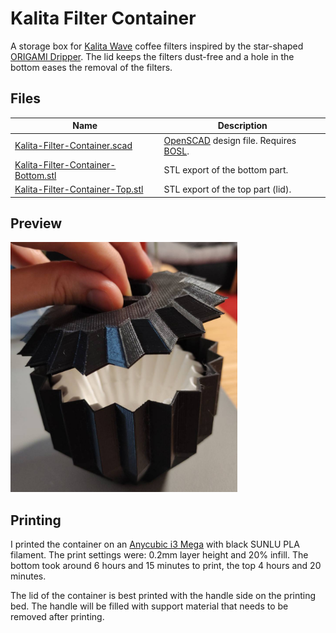 # Kalita Filter Container

A storage box for [Kalita Wave](http://kalita.ae/products/waveseries/) coffee filters inspired by the star-shaped [ORIGAMI Dripper](https://origami-kai.com/en/collections/dripper).
The lid keeps the filters dust-free and a hole in the bottom eases the removal of the filters.

## Files

Name | Description
---- | -----------
[Kalita-Filter-Container.scad](Kalita-Filter-Container.scad) | [OpenSCAD](http://openscad.org) design file. Requires [BOSL](https://github.com/revarbat/BOSL).
[Kalita-Filter-Container-Bottom.stl](Kalita-Filter-Container-Bottom.stl) | STL export of the bottom part.
[Kalita-Filter-Container-Top.stl](Kalita-Filter-Container-Top.stl) | STL export of the top part (lid).

## Preview

<img src="./preview.jpg" alt="Printed Kalita Filter Storage" height="400px">

## Printing

I printed the container on an [Anycubic i3 Mega](https://www.anycubic.com/products/anycubic-i3-mega) with black SUNLU PLA filament.
The print settings were: 0.2mm layer height and 20% infill.
The bottom took around 6 hours and 15 minutes to print, the top 4 hours and 20 minutes.

The lid of the container is best printed with the handle side on the printing bed.
The handle will be filled with support material that needs to be removed after printing.
